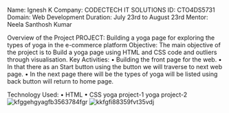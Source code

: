 Name: Ignesh K Company: CODECTECH IT SOLUTIONS ID: CTO4DS5731 Domain: Web Development Duration: July 23rd to August 23rd Mentor: Neela Santhosh Kumar

Overview of the Project PROJECT: Building a yoga page for exploring the types of yoga in the e-commerce platform Objective: The main objective of the project is to Build a yoga page using HTML and CSS code and outliers through visualisation. Key Activities: • Building the front page for the web. • In that there as an Start button using the button we will traverse to next web page. • In the next page there will be the types of yoga will be listed using back button will return to home page.

Technology Used: • HTML • CSS yoga project-1 yoga project-2
![kfggehgyagfb3563784fgr](https://github.com/user-attachments/assets/a485e7f4-0ecf-488d-bcf0-e5180d31accd)
![kkfgfi88359fvt35vdj](https://github.com/user-attachments/assets/af113cb9-9939-4c51-9c4b-330d5a7cb1e9)


